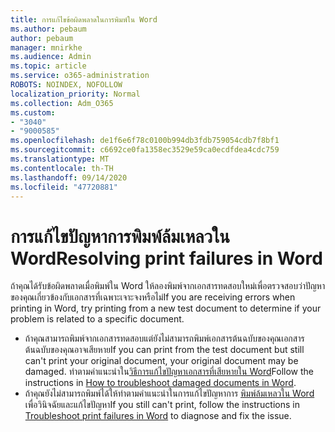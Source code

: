 ```yaml
---
title: การแก้ไขข้อผิดพลาดในการพิมพ์ใน Word
ms.author: pebaum
author: pebaum
manager: mnirkhe
ms.audience: Admin
ms.topic: article
ms.service: o365-administration
ROBOTS: NOINDEX, NOFOLLOW
localization_priority: Normal
ms.collection: Adm_O365
ms.custom:
- "3040"
- "9000585"
ms.openlocfilehash: de1f6e6f78c0100b994db3fdb759054cdb7f8bf1
ms.sourcegitcommit: c6692ce0fa1358ec3529e59ca0ecdfdea4cdc759
ms.translationtype: MT
ms.contentlocale: th-TH
ms.lasthandoff: 09/14/2020
ms.locfileid: "47720881"
---
```

# <a name="resolving-print-failures-in-word"></a><span data-ttu-id="94740-102">การแก้ไขปัญหาการพิมพ์ล้มเหลวใน Word</span><span class="sxs-lookup"><span data-stu-id="94740-102">Resolving print failures in Word</span></span>

<span data-ttu-id="94740-103">ถ้าคุณได้รับข้อผิดพลาดเมื่อพิมพ์ใน Word ให้ลองพิมพ์จากเอกสารทดสอบใหม่เพื่อตรวจสอบว่าปัญหาของคุณเกี่ยวข้องกับเอกสารที่เฉพาะเจาะจงหรือไม่</span><span class="sxs-lookup"><span data-stu-id="94740-103">If you are receiving errors when printing in Word, try printing from a new test document to determine if your problem is related to a specific document.</span></span>

- <span data-ttu-id="94740-104">ถ้าคุณสามารถพิมพ์จากเอกสารทดสอบแต่ยังไม่สามารถพิมพ์เอกสารต้นฉบับของคุณเอกสารต้นฉบับของคุณอาจเสียหาย</span><span class="sxs-lookup"><span data-stu-id="94740-104">If you can print from the test document but still can't print your original document, your original document may be damaged.</span></span> <span data-ttu-id="94740-105">ทำตามคำแนะนำใน[วิธีการแก้ไขปัญหาเอกสารที่เสียหายใน Word](https://docs.microsoft.com/office/troubleshoot/word/damaged-documents-in-word#update-microsoft-office-and-windows)</span><span class="sxs-lookup"><span data-stu-id="94740-105">Follow the instructions in [How to troubleshoot damaged documents in Word](https://docs.microsoft.com/office/troubleshoot/word/damaged-documents-in-word#update-microsoft-office-and-windows).</span></span>
- <span data-ttu-id="94740-106">ถ้าคุณยังไม่สามารถพิมพ์ได้ให้ทำตามคำแนะนำในการแก้ไขปัญหาการ [พิมพ์ล้มเหลวใน Word](https://docs.microsoft.com/office/troubleshoot/word/print-failures-in-word) เพื่อวินิจฉัยและแก้ไขปัญหา</span><span class="sxs-lookup"><span data-stu-id="94740-106">If you still can't print, follow the instructions in [Troubleshoot print failures in Word](https://docs.microsoft.com/office/troubleshoot/word/print-failures-in-word) to diagnose and fix the issue.</span></span>